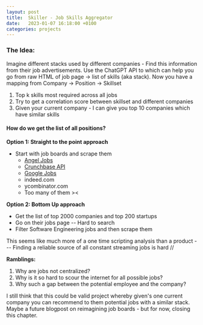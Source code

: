 ```yaml
---
layout: post
title:  Skiller - Job Skills Aggregator
date:   2023-01-07 16:18:00 +0100
categories: projects
---
```


### The Idea: 
Imagine different stacks used by different companies - Find this information from their job advertisements.
Use the ChatGPT API to which can help you go from raw HTML of job page -> list of skills (aka stack).
Now you have a mapping from Company -> Position -> Skillset

1. Top k skills most required across all jobs
2. Try to get a correlation score between skillset and different companies
3. Given your current company - I can give you top 10 companies which have similar skills

#### How do we get the list of all positions? 

**Option 1: Straight to the point approach**
* Start with job boards and scrape them
    * [Angel Jobs](https://angel.co/jobs)
    * [Crunchbase API](https://data.crunchbase.com/docs/crunchbase-basic-using-api)
    * [Google Jobs](https://www.google.com/search?q=software+engineer+jobs&rlz=1C5GCEM_enNL1020NL1020&oq=linkedin+jobs+api&aqs=chrome..69i57j0i22i30l9.4094j0j1&sourceid=chrome&ie=UTF-8&ibp=htl;jobs&sa=X&ved=2ahUKEwjerayn7bX8AhX2xwIHHUH2DgwQutcGKAF6BAgYEBU&sxsrf=AJOqlzXM9p1sCidpfktSYWy_WRWwNmN1_A:1673108082338#fpstate=tldetail&htivrt=jobs&htidocid=GSDUoJaFRpEAAAAAAAAAAA%3D%3D)
    * indeed.com
    * ycombinator.com
    * Too many of them ><


**Option 2: Bottom Up approach**
* Get the list of top 2000 companies and top 200 startups
* Go on their jobs page -- Hard to search 
* Filter Software Engineering jobs and then scrape them


This seems like much more of a one time scripting analysis than a product --- Finding a reliable source of all constant streaming jobs is hard // 

**Ramblings:**

1. Why are jobs not centralized? 
2. Why is it so hard to scour the internet for all possible jobs?
3. Why such a gap between the potential employee and the company?

I still think that this could be valid project whereby given's one current company you can recommend to them potential jobs with a similar stack.
Maybe a future blogpost on reimagining job boards - but for now, closing this chapter.
















